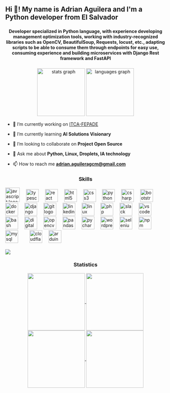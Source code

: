<h2 align="left">Hi 👋! My name is Adrian Aguilera and I'm a Python developer from El Salvador</h2>  
        
###                     
             
<h4 align="center">Developer specialized in Python language, with experience developing management optimization tools, working with industry-recognized libraries such as OpenCV, BeautifulSoup, Requests, locust, etc., adapting scripts to be able to consume them through endpoints for easy use, consuming experience and building microservices with Django Rest framework and FastAPI</h4>

###      
<div align="center">  
  <img src="https://github-readme-stats.vercel.app/api?username=Adrian-Aguilera&hide_title=false&hide_rank=false&show_icons=true&include_all_commits=true&count_private=true&disable_animations=false&theme=dracula&locale=en&hide_border=false" height="150" alt="stats graph"  />
  <img src="https://github-readme-stats.vercel.app/api/top-langs?username=Adrian-Aguilera&locale=en&hide_title=false&layout=compact&card_width=320&langs_count=5&theme=dracula&hide_border=false" height="150" alt="languages graph"  />
</div>
 
- 🔭 I’m currently working on [ITCA-FEPADE](https://www.itca.edu.sv/)   
   
- 🌱 I’m currently learning **AI Solutions Visionary**  
  
- 👯 I’m looking to collaborate on **Project Open Source**
  
- 💬 Ask me about **Python, Linux, Droplets, IA technology**  
 
- 📫 How to reach me **adrian.aguileragcm@gmail.com**       
###
   
    
  
<h3 align="center">Skills</h3>
<div align="left">
  <img src="https://skillicons.dev/icons?i=js" height="45" alt="javascript logo"  />
  <img width="12" />
  <img src="https://cdn.jsdelivr.net/gh/devicons/devicon/icons/typescript/typescript-original.svg" height="40" alt="typescript logo"  />
  <img width="12" />
  <img src="https://cdn.jsdelivr.net/gh/devicons/devicon/icons/react/react-original.svg" height="40" alt="react logo"  />
  <img width="12" />
  <img src="https://skillicons.dev/icons?i=html" height="40" alt="html5 logo"  />
  <img width="12" />
  <img src="https://skillicons.dev/icons?i=css" height="40" alt="css3 logo"  />
  <img width="12" />
  <img src="https://skillicons.dev/icons?i=py" height="40" alt="python logo"  />
  <img width="12" />
  <img src="https://skillicons.dev/icons?i=cs" height="40" alt="csharp logo"  />
  <img width="12" />
  <img src="https://skillicons.dev/icons?i=bootstrap" height="40" alt="bootstrap logo"  />
  <img width="12" />
  <img src="https://skillicons.dev/icons?i=docker" height="40" alt="docker logo"  />
  <img width="12" />
  <img src="https://skillicons.dev/icons?i=django" height="40" alt="django logo"  />
  <img width="12" />
  <img src="https://skillicons.dev/icons?i=git" height="40" alt="git logo"  />
  <img width="12" />
  <img src="https://skillicons.dev/icons?i=linkedin" height="40" alt="linkedin logo"  />
  <img width="12" />
  <img src="https://skillicons.dev/icons?i=linux" height="40" alt="linux logo"  />
  <img width="12" />
  <img src="https://skillicons.dev/icons?i=php" height="40" alt="php logo"  />
  <img width="12" />
  <img src="https://cdn.jsdelivr.net/gh/devicons/devicon/icons/slack/slack-original.svg" height="40" alt="slack logo"  />
  <img width="12" />
  <img src="https://cdn.jsdelivr.net/gh/devicons/devicon/icons/vscode/vscode-original.svg" height="40" alt="vscode logo"  />
  <img width="12" />
  <img src="https://cdn.jsdelivr.net/gh/devicons/devicon/icons/bash/bash-original.svg" height="40" alt="bash logo"  />
  <img width="12" />
  <img src="https://cdn.simpleicons.org/digitalocean/0080FF" height="40" alt="digitalocean logo"  />
  <img width="12" />
  <img src="https://cdn.jsdelivr.net/gh/devicons/devicon/icons/opencv/opencv-original.svg" height="40" alt="opencv logo"  />
  <img width="12" />
  <img src="https://cdn.jsdelivr.net/gh/devicons/devicon/icons/pandas/pandas-original.svg" height="40" alt="pandas logo"  />
  <img width="12" />
  <img src="https://cdn.jsdelivr.net/gh/devicons/devicon/icons/pycharm/pycharm-original.svg" height="40" alt="pycharm logo"  />
  <img width="12" />
  <img src="https://skillicons.dev/icons?i=wordpress" height="40" alt="wordpress logo"  />
  <img width="12" />
  <img src="https://skillicons.dev/icons?i=selenium" height="40" alt="selenium logo"  />
  <img width="12" />
  <img src="https://cdn.jsdelivr.net/gh/devicons/devicon/icons/npm/npm-original-wordmark.svg" height="40" alt="npm logo"  />
  <img width="12" />
  <img src="https://skillicons.dev/icons?i=mysql" height="40" alt="mysql logo"  />
  <img width="12" />
  <img width="12" />
  <img src="https://skillicons.dev/icons?i=cloudflare" height="40" alt="cloudflare logo"  />
  <img width="12" />
  <img src="https://skillicons.dev/icons?i=arduino" height="40" alt="arduino logo"  /> 
</div>
<br>
<img src="https://user-images.githubusercontent.com/73097560/115834477-dbab4500-a447-11eb-908a-139a6edaec5c.gif"><h3 align="center">Statistics</h3>

<div align="center">
<a href="https://github.com/Adrian-Aguilera">
<img align="center" src="http://github-profile-summary-cards.vercel.app/api/cards/stats?username=Adrian-Aguilera&theme=2077" height="180em" />
<img align="center" src="http://github-profile-summary-cards.vercel.app/api/cards/most-commit-language?username=Adrian-Aguilera&theme=2077" height="180em" />
<img align="center" src="http://github-profile-summary-cards.vercel.app/api/cards/repos-per-language?username=Adrian-Aguilera&theme=2077" height="180em" />
<img align="center" src="http://github-profile-summary-cards.vercel.app/api/cards/productive-time?username=Adrian-Aguilera&theme=2077" height="180em" />
  </div>

  <br>
   
